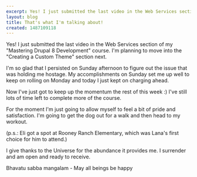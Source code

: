 ```yaml
---
excerpt: Yes! I just submitted the last video in the Web Services section of my "Mastering Drupal 8 Development" course.
layout: blog
title: That's what I'm talking about!
created: 1487109118
---
```

<p>Yes! I just submitted the last video in the Web Services section of my "Mastering Drupal 8 Development" course. I'm planning to move into the "Creating a Custom Theme" section next.</p><p>I'm so glad that I persisted on Sunday afternoon to figure out the issue that was holding me hostage. My accomplishments on Sunday set me up well to keep on rolling on Monday and today I just kept on charging ahead.</p><p>Now I've just got to keep up the momentum the rest of this week :) I've still lots of time left to complete more of the course.</p><p>For the moment I'm just going to allow myself to feel a bit of pride and satisfaction. I'm going to get the dog out for a walk and then head to my workout.</p><p>(p.s.: Eli got a spot at Rooney Ranch Elementary, which was Lana's first choice for him to attend.)</p><p>I give thanks to the Universe for the abundance it provides me. I surrender and am open and ready to receive.</p><p>Bhavatu sabba mangalam - May all beings be happy</p>
